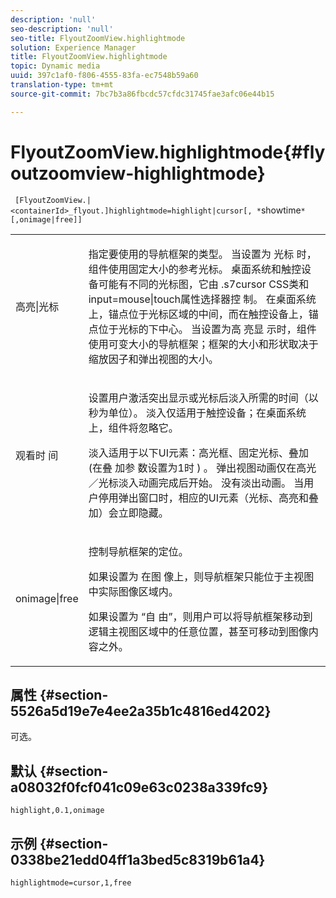 ```yaml
---
description: 'null'
seo-description: 'null'
seo-title: FlyoutZoomView.highlightmode
solution: Experience Manager
title: FlyoutZoomView.highlightmode
topic: Dynamic media
uuid: 397c1af0-f806-4555-83fa-ec7548b59a60
translation-type: tm+mt
source-git-commit: 7bc7b3a86fbcdc57cfdc31745fae3afc06e44b15

---
```



# FlyoutZoomView.highlightmode{#flyoutzoomview-highlightmode}

` [FlyoutZoomView.|<containerId>_flyout.]highlightmode=highlight|cursor[, *`showtime`*[,onimage|free]]`

<table id="table_C6F4C663099F40698874731590A22924"> 
 <tbody> 
  <tr> 
   <td colname="col1"> <p> <span class="codeph"> 高亮|光标 </span> </p> </td> 
   <td colname="col2"> <p> 指定要使用的导航框架的类型。 当设置为 <span class="codeph"> 光标 </span>时，组件使用固定大小的参考光标。 桌面系统和触控设备可能有不同的光标图，它由 <span class="codeph"> .s7cursor </span> CSS类和 <span class="codeph"> input=mouse|touch属性选择器控 </span> 制。 在桌面系统上，锚点位于光标区域的中间，而在触控设备上，锚点位于光标的下中心。 当设置为高 <span class="codeph"> 亮显 </span>示时，组件使用可变大小的导航框架；框架的大小和形状取决于缩放因子和弹出视图的大小。 </p> </td> 
  </tr> 
  <tr> 
   <td colname="col1"> <p> <span class="codeph"> <span class="varname"> 观看时 </span> 间 </span> </p> </td> 
   <td colname="col2"> <p> 设置用户激活突出显示或光标后淡入所需的时间（以秒为单位）。 淡入仅适用于触控设备；在桌面系统上，组件将忽略它。 </p> <p>淡入适用于以下UI元素：高光框、固定光标、叠加(在叠 <span class="codeph"> 加参 </span> 数设置为1时 <span class="codeph"> ) </span>。 弹出视图动画仅在高光／光标淡入动画完成后开始。 没有淡出动画。 当用户停用弹出窗口时，相应的UI元素（光标、高亮和叠加）会立即隐藏。 </p> </td> 
  </tr> 
  <tr> 
   <td colname="col1"> <p> <span class="codeph"> onimage|free </span> </p> </td> 
   <td colname="col2"> <p> 控制导航框架的定位。 </p> <p>如果设置为 <span class="codeph"> 在图 </span> 像上，则导航框架只能位于主视图中实际图像区域内。 </p> <p>如果设置为 <span class="codeph"> “自 </span> 由”，则用户可以将导航框架移动到逻辑主视图区域中的任意位置，甚至可移动到图像内容之外。 </p> </td> 
  </tr> 
 </tbody> 
</table>

## 属性 {#section-5526a5d19e7e4ee2a35b1c4816ed4202}

可选。

## 默认 {#section-a08032f0fcf041c09e63c0238a339fc9}

`highlight,0.1,onimage`

## 示例 {#section-0338be21edd04ff1a3bed5c8319b61a4}

`highlightmode=cursor,1,free`
